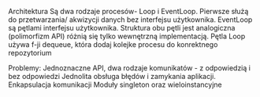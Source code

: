 Architektura
Są dwa rodzaje procesów- Loop i EventLoop. Pierwsze służą do przetwarzania/ akwizycji danych bez interfejsu użytkownika. 
EventLoop są pętlami interfejsu użytkownika. Struktura obu pętli jest analogiczna (polimorfizm API) różnią się tylko wewnętrzną implementacją. Pętla Loop używa f-ji dequeue, która dodaj kolejke procesu do konrektnego repozytorium

Problemy:
Jednoznaczne API, dwa rodzaje komunikatów - z odpowiedzią i bez odpowiedzi
Jednolita obsługa błędów i zamykania aplikacji.
Enkapsulacja komunikacji
Moduły singleton oraz wieloinstancyjne 